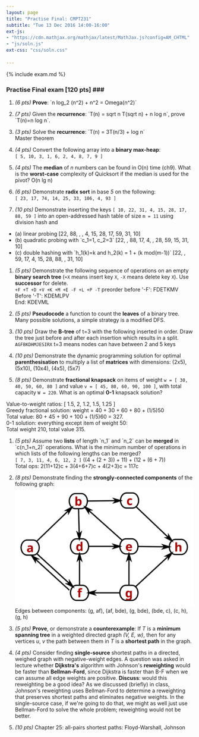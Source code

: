 ```yaml
---
layout: page
title: "Practise Final: CMPT231"
subtitle: "Tue 13 Dec 2016 14:00-16:00"
ext-js:
- "https://cdn.mathjax.org/mathjax/latest/MathJax.js?config=AM_CHTML"
- "js/soln.js"
ext-css: "css/soln.css"

---
```


{% include exam.md %}

### Practise Final exam [120 pts] <a onClick="toggleSolns()">###</a>

1. *(6 pts)* **Prove**: \`n log\_2 (n^2) + n^2 = Omega(n^2)\`

1. *(7 pts)* Given the **recurrence**: \`T(n) = sqrt n T(sqrt n) + n log n\`, prove \`T(n)=n log n\`.

1. *(3 pts)* Solve the **recurrence**: \`T(n) = 3T(n/3) + log n\`
  <br/><span class="soln"> Master theorem </span>

1. *(4 pts)* Convert the following array into a **binary max-heap**: <br/>
  `[ 5, 10, 3, 1, 6, 2, 4, 8, 7, 9 ]`

1. *(4 pts)* The **median** of *n* numbers can be found in O(n) time (ch9). What is the **worst-case** complexity of Quicksort if the median is used for the pivot?
  <span class="soln"> O(n lg n) </span>

1. *(6 pts)* Demonstrate **radix sort** in base *5* on the following: <br/>
  `[ 23, 17, 74, 14, 25, 33, 106, 4, 93 ]`

1. *(10 pts)* Demonstrate inserting the keys
  `[ 10, 22, 31, 4, 15, 28, 17, 88, 59 ]` into an open-addressed hash table
  of size `m = 11` using division hash and 
  + (a) linear probing
    <span class="soln">[22, 88, , , 4, 15, 28, 17, 59, 31, 10] </span>
  + (b) quadratic probing with \`c\_1=1, c\_2=3\`
    <span class="soln">[22, , 88, 17, 4, , 28, 59, 15, 31, 10] </span>
  + (c) double hashing with \`h\_1(k)=k and h\_2(k) = 1 + (k mod(m-1))\`
    <span class="soln">[22, , 59, 17, 4, 15, 28, 88, , 31, 10] </span>


1. *(5 pts)* Demonstrate the following sequence of operations on an empty **binary search tree** (`+X` means insert key `X`, `-X` means delete key `X`). Use **successor** for delete. <br/>
  `+F +T +D +V +K +M +E -F +L +P -T`
  <span class="soln"> preorder before '-F': FDETKMV<br/>
  Before '-T': KDEMLPV<br/>
  End: KDEVML</span>

1. *(5 pts)* **Pseudocode** a function to count the **leaves** of a binary tree.
  <span class="soln"> Many possible solutions, 
  a simple strategy is a modified DFS.</span>

1. *(10 pts)* Draw the **B-tree** of t=3 with the following inserted in order.
  Draw the tree just before and after each insertion which results in a split.
  `AGFBKDHMJESIRX`
  <span class="soln"> t=3 means nodes can have between 2 and 5 keys </span>

1. *(10 pts)* Demonstrate the dynamic programming solution for optimal
   **parenthesisation** to multiply a list of **matrices** with dimensions:
   (2x5), (5x10), (10x4), (4x5), (5x7)

1. *(8 pts)* Demonstrate **fractional knapsack** on items of weight `w = [ 30, 40, 50, 60, 80 ]` and value `v = [ 45, 80, 60, 90, 100 ]`, with total capacity `W = 220`. What is an optimal **0-1** knapsack solution? 
  <span class="soln">
  Value-to-weight ratios: [ 1.5, 2, 1.2, 1.5, 1.25 ]<br/>
  Greedy fractional solution: weight = 40 + 30 + 60 + 80 + (1/5)50<br/>
  Total value: 80 + 45 + 90 + 100 + (1/5)60 = 327.<br/>
  0-1 solution: everything except item of weight 50: <br/>
  Total weight 210, total value 315.</span>

1. *(5 pts)* Assume two **lists** of length \`n\_1\` and \`n\_2\` can be **merged** in \`c(n_1+n_2)\` operations. What is the minimum number of operations in which lists of the following lengths can be merged? <br/>
`[ 7, 3, 11, 4, 6, 12, 2 ]`
  <span class="soln"> ((4 + (2 + 3)) + 11) + (12 + (6 + 7))
  <br/> Total ops: 2(11+12)c + 3(4+6+7)c + 4(2+3)c = 117c </span>

1. *(8 pts)* Demonstrate finding the **strongly-connected components** of the following graph: <br/>
  ![SCC](img/components.svg)
  <span class="soln"> Edges between components:
  (g, af), (af, bde), (g, bde), (bde, c), (c, h), (g, h) </span>

1. *(5 pts)* **Prove**, or demonstrate a **counterexample**: If *T* is a **minimum spanning tree** in a weighted directed graph *(V, E, w)*, then for any vertices *u*, *v* the path between them in *T* is a **shortest path** in the graph.

1. *(4 pts)* Consider finding **single-source** shortest paths in a directed, weighed graph with negative-weight edges. A question was asked in lecture whether **Dijkstra's** algorithm with Johnson's **reweighting** would be faster than **Bellman-Ford**, since Dijkstra is faster than B-F when we can assume all edge weights are positive. **Discuss**: would this reweighting be a good idea? 
  <span class="soln"> As we discussed (briefly) in class, Johnson's reweighting
  uses Bellman-Ford to determine a reweighting that preserves shortest paths
  and eliminates negative weights.  In the single-source case, if we're
  going to do that, we might as well just use Bellman-Ford to solve the whole
  problem; reweighting would not be better.</span>

1. *(10 pts)* Chapter 25: all-pairs shortest paths: Floyd-Warshall, Johnson

